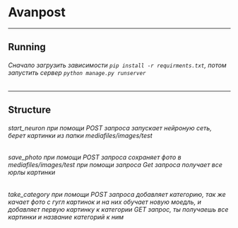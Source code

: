 # Avanpost
---
## Running
###### Сначало загрузить зависимости ```pip install -r requirments.txt```, потом запустить сервер ```python manage.py runserver```
---
## Structure
###### start_neuron при помощи POST запроса запускает нейроную сеть, берет картинки из папки mediafiles/images/test
###### save_photo при помощи POST запроса сохраняет фото в mediafiles/images/test при помощи запроса Get запроса получает все юрлы картинки  
###### take_category при помощи POST запроса добавляет категорию, так же качает фото с гугл картинок и на них обучает новую моедль, и добавляет первую картинку к категории GET запрос, ты получаешь все картинки и название категорий к ним
